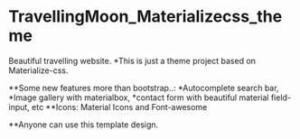 # TravellingMoon_Materializecss_theme

Beautiful travelling website.
*This is just a theme project based on Materialize-css.

**Some new features more than bootstrap..: 
*Autocomplete search bar,
*Image gallery with materialbox,
*contact form with beautiful material field-input, etc
**Icons: Material Icons and Font-awesome


**Anyone can use this template design. 

